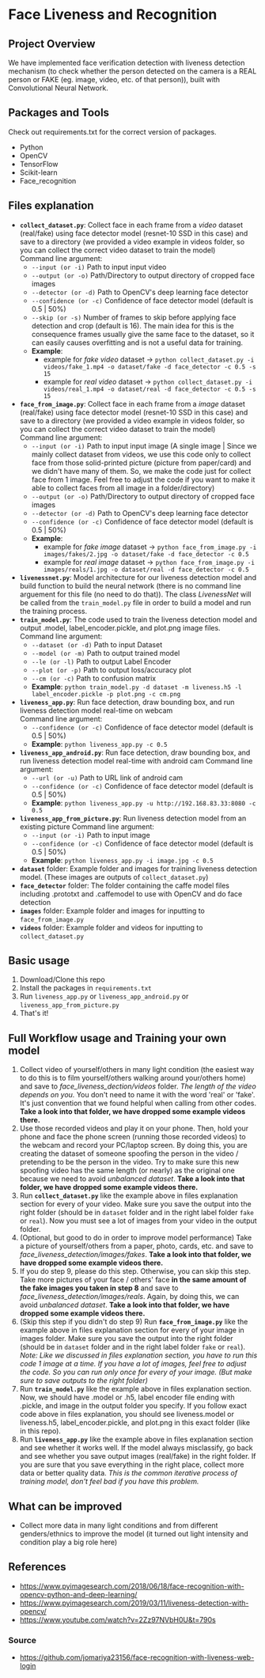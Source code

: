 # Face Liveness and Recognition
## Project Overview
We have implemented face verification detection with liveness detection mechanism (to check whether the person detected on the camera is a REAL person or FAKE (eg. image, video, etc. of that person)), built with Convolutional Neural Network.

## Packages and Tools
Check out requirements.txt for the correct version of packages.
- Python
- OpenCV
- TensorFlow
- Scikit-learn
- Face_recognition

## Files explanation 
* **`collect_dataset.py`**: Collect face in each frame from a *video* dataset (real/fake) using face detector model (resnet-10 SSD in this case) and save to a directory (we provided a video example in videos folder, so you can collect the correct video dataset to train the model)  
  Command line argument:
  * `--input (or -i)` Path to input input video
  * `--output (or -o)` Path/Directory to output directory of cropped face images
  * `--detector (or -d)` Path to OpenCV\'s deep learning face detector  
  * `--confidence (or -c)` Confidence of face detector model (default is 0.5 | 50%)
  * `--skip (or -s)` Number of frames to skip before applying face detection and crop (default is 16). The main idea for this is the consequence frames usually give the same face to the dataset, so it can easily causes overfitting and is not a useful data for training.  
  * **Example**: 
    * example for *fake video* dataset -> `python collect_dataset.py -i videos/fake_1.mp4 -o dataset/fake -d face_detector -c 0.5 -s 15` 
    * example for *real video* dataset -> `python collect_dataset.py -i videos/real_1.mp4 -o dataset/real -d face_detector -c 0.5 -s 15`
* **`face_from_image.py`**: Collect face in each frame from a *image* dataset (real/fake) using face detector model (resnet-10 SSD in this case) and save to a directory (we provided a video example in videos folder, so you can collect the correct video dataset to train the model)  
  Command line argument:
  * `--input (or -i)` Path to input input image (A single image | Since we mainly collect dataset from videos, we use this code only to collect face from those solid-printed picture (picture from paper/card) and we didn't have many of them. So, we make the code just for collect face from 1 image. Feel free to adjust the code if you want to make it able to collect faces from all image in a folder/directory)
  * `--output (or -o)` Path/Directory to output directory of cropped face images
  * `--detector (or -d)` Path to OpenCV\'s deep learning face detector  
  * `--confidence (or -c)` Confidence of face detector model (default is 0.5 | 50%)  
  * **Example**: 
    * example for *fake image* dataset -> `python face_from_image.py -i images/fakes/2.jpg -o dataset/fake -d face_detector -c 0.5`
    * example for *real image* dataset -> `python face_from_image.py -i images/reals/1.jpg -o dataset/real -d face_detector -c 0.5`
* **`livenessnet.py`**: Model architecture for our liveness detection model and build function to build the neural network (there is no command line arguement for this file (no need to do that)). The class *LivenessNet* will be called from the `train_model.py` file in order to build a model and run the training process.
* **`train_model.py`**: The code used to train the liveness detection model and output .model, label_encoder.pickle, and plot.png image files.  
  Command line argument:
  * `--dataset (or -d)` Path to input Dataset
  * `--model (or -m)` Path to output trained model
  * `--le (or -l)` Path to output Label Encoder 
  * `--plot (or -p)` Path to output loss/accuracy plot
  * `--cm (or -c)` Path to confusion matrix  
  * **Example**: `python train_model.py -d dataset -m liveness.h5 -l label_encoder.pickle -p plot.png -c cm.png`
* **`liveness_app.py`**: Run face detection, draw bounding box, and run liveness detection model real-time on webcam  
  Command line argument:
  * `--confidence (or -c)` Confidence of face detector model (default is 0.5 | 50%)  
  * **Example**: `python liveness_app.py -c 0.5`
* **`liveness_app_android.py`**: Run face detection, draw bounding box, and run liveness detection model real-time with android cam
  Command line argument:
  * `--url (or -u)` Path to URL link of android cam 
  * `--confidence (or -c)` Confidence of face detector model (default is 0.5 | 50%)
  * **Example**: `python liveness_app.py -u http://192.168.83.33:8080 -c 0.5` 
* **`liveness_app_from_picture.py`**: Run liveness detection model from an existing picture
  Command line argument:
  * `--input (or -i)` Path to input image
  * `--confidence (or -c)` Confidence of face detector model (default is 0.5 | 50%)
  * **Example**: `python liveness_app.py -i image.jpg -c 0.5`
* **`dataset`** folder: Example folder and images for training liveness detection model. (These images are outputs of `collect_dataset.py`)
* **`face_detector`** folder: The folder containing the caffe model files including .prototxt and .caffemodel to use with OpenCV and do face detection
* **`images`** folder: Example folder and images for inputting to `face_from_image.py`
* **`videos`** folder: Example folder and videos for inputting to `collect_dataset.py`

## Basic usage
1. Download/Clone this repo
2. Install the packages in `requirements.txt`
3. Run `liveness_app.py` or `liveness_app_android.py` or `liveness_app_from_picture.py`
4. That's it!   

## Full Workflow usage and Training your own model
1. Collect video of yourself/others in many light condition (the easiest way to do this is to film yourself/others walking around your/others home) and save to *face_liveness_dection/videos* folder. *The length of the video depends on you.* You don't need to name it with the word 'real' or 'fake'. It's just convention that we found helpful when calling from other codes. **Take a look into that folder, we have dropped some example videos there.**
2. Use those recorded videos and play it on your phone. Then, hold your phone and face the phone screen (running those recorded videos) to the webcam and record your PC/laptop screen. By doing this, you are creating the dataset of someone spoofing the person in the video / pretending to be the person in the video. Try to make sure this new spoofing video has the same length (or nearly) as the original one because we need to avoid *unbalanced dataset*. **Take a look into that folder, we have dropped some example videos there.**
3. Run **`collect_dataset.py`** like the example above in files explanation section for every of your video. Make sure you save the output into the right folder (should be in `dataset` folder and in the right label folder `fake` or `real`). Now you must see a lot of images from your video in the output folder.
4. (Optional, but good to do in order to improve model performance) Take a picture of yourself/others from a paper, photo, cards, etc. and save to *face_liveness_detection/images/fakes*. **Take a look into that folder, we have dropped some example videos there.**
5. If you do step 9, please do this step. Otherwise, you can skip this step. Take more pictures of your face / others' face **in the same amount of the fake images you taken in step 8** and save to *face_liveness_detection/images/reals*. Again, by doing this, we can avoid *unbalanced dataset*. **Take a look into that folder, we have dropped some example videos there.**
6. (Skip this step if you didn't do step 9) Run **`face_from_image.py`** like the example above in files explanation section for every of your image in images folder. Make sure you save the output into the right folder (should be in `dataset` folder and in the right label folder `fake` or `real`). *Note: Like we discussed in files explanation section, you have to run this code 1 image at a time. If you have a lot of images, feel free to adjust the code. So you can run only once for every of your image. (But make sure to save outputs to the right folder)*
7. Run **`train_model.py`** like the example above in files explanation section. Now, we should have .model or .h5, label encoder file ending with .pickle, and image in the output folder you specify. If you follow exact code above in files explanation, you should see liveness.model or liveness.h5, label_encoder.pickle, and plot.png in this exact folder (like in this repo).
8. Run **`liveness_app.py`** like the example above in files explanation section and see whether it works well. If the model always misclassify, go back and see whether you save output images (real/fake) in the right folder. If you are sure that you save everything in the right place, collect more data or better quality data. *This is the common iterative process of training model, don't feel bad if you have this problem.*

## What can be improved
- Collect more data in many light conditions and from different genders/ethnics to improve the model (it turned out light intensity and condition play a big role here)

## References
- https://www.pyimagesearch.com/2018/06/18/face-recognition-with-opencv-python-and-deep-learning/
- https://www.pyimagesearch.com/2019/03/11/liveness-detection-with-opencv/
- https://www.youtube.com/watch?v=2Zz97NVbH0U&t=790s
### Source
- https://github.com/jomariya23156/face-recognition-with-liveness-web-login